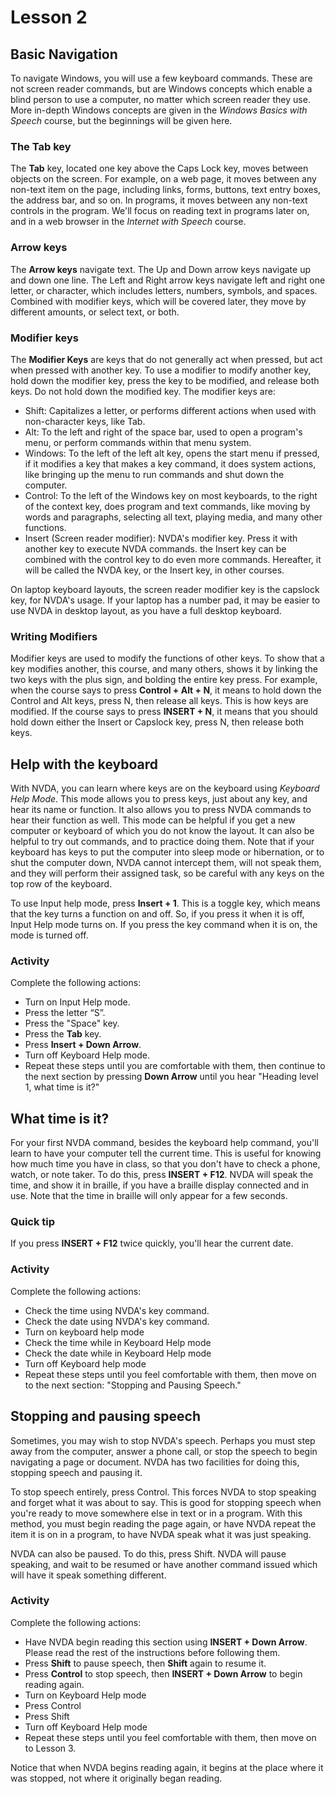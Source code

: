 # Lesson 2

## Basic Navigation

To navigate Windows, you will use a few keyboard commands. These are
not screen reader commands, but are Windows concepts which enable a
blind person to use a computer, no matter which screen reader they
use. More in-depth Windows concepts are given in the *Windows Basics
with Speech* course, but the beginnings will be given here.

### The Tab key

The **Tab** key, located one key above the Caps Lock key, moves
between objects on the screen. For example, on a web page, it moves
between any non-text item on the page, including links, forms,
buttons, text entry boxes, the address bar, and so on. In programs, it
moves between any non-text controls in the program. We'll focus on
reading text in programs later on, and in a web browser in the
*Internet with Speech* course.

### Arrow keys

The **Arrow keys** navigate text. The Up and Down arrow keys navigate
up and down one line. The Left and Right arrow keys navigate left and
right one letter, or character, which includes letters, numbers,
symbols, and spaces. Combined with modifier keys, which will be
covered later, they move by different amounts, or select text, or
both.

### Modifier keys

The **Modifier Keys** are keys that do not generally act when pressed, but act when pressed with another key. To use a modifier to modify another key, hold down the modifier key, press the key to be modified, and release both keys. Do not hold down the modified key. The modifier keys are:

- Shift: Capitalizes a letter, or performs different actions when used with non-character keys, like Tab.
- Alt: To the left and right of the space bar, used to open a program's menu, or perform commands within that menu system.
- Windows: To the left of the left alt key, opens the start menu if pressed, if it modifies a key that makes a key command, it does system actions, like bringing up the menu to run commands and shut down the computer.
- Control: To the left of the Windows key on most keyboards, to the right of the context key, does program and text commands, like moving by words and paragraphs, selecting all text, playing media, and many other functions.
- Insert (Screen reader modifier): NVDA's modifier key. Press it with another key to execute NVDA commands. the Insert key can be combined with the control key to do even more commands. Hereafter, it will be called the NVDA key, or the Insert key, in other courses.

On laptop keyboard layouts, the screen reader modifier key is the
capslock key, for NVDA's usage. If your laptop has a number pad, it
may be easier to use NVDA in desktop layout, as you have a full
desktop keyboard.

### Writing Modifiers

Modifier keys are used to modify the functions of other keys. To show
that a key modifies another, this course, and many others, shows it by
linking the two keys with the plus sign, and bolding the entire key
press. For example, when the course says to press **Control + Alt + N**, it means to hold down the Control and Alt keys, press N, then
release all keys. This is how keys are modified. If the course says to
press **INSERT + N**, it means that you should hold down either the
Insert or Capslock key, press N, then release both keys.

## Help with the keyboard

With NVDA, you can learn where keys are on the keyboard using
*Keyboard Help Mode*. This mode allows you to press keys, just about
any key, and hear its name or function. It also allows you to press
NVDA commands to hear their function as well. This mode can be helpful
if you get a new computer or keyboard of which you do not know the
layout. It can also be helpful to try out commands, and to practice
doing them. Note that if your keyboard has keys to put the computer
into sleep mode or hibernation, or to shut the computer down, NVDA
cannot intercept them, will not speak them, and they will perform
their assigned task, so be careful with any keys on the top row of the
keyboard.

To use Input help mode, press **Insert + 1**. This is a toggle key, which means that the key turns a function on and off. So, if you press it when it is off, Input Help mode turns on. If you press the key command when it is on, the mode is turned off.

### Activity

Complete the following actions:

- Turn on Input Help mode.
- Press the letter “S”.
- Press the "Space" key.
- Press the **Tab** key.
- Press **Insert + Down Arrow**.
- Turn off Keyboard Help mode.
- Repeat these steps until you are comfortable with them, then continue to the next section by pressing **Down Arrow** until you hear "Heading level 1, what time is it?"

## What time is it?

For your first NVDA command, besides the keyboard help command, you'll
learn to have your computer tell the current time. This is useful for
knowing how much time you have in class, so that you don't have to
check a phone, watch, or note taker. To do this, press **INSERT +
F12**. NVDA will speak the time, and show it in braille, if you have a
braille display connected and in use. Note that the time in braille
will only appear for a few seconds.

### Quick tip

If you press **INSERT + F12** twice quickly, you'll hear the current date.

### Activity

Complete the following actions:

- Check the time using NVDA's key command.
- Check the date using NVDA's key command.
- Turn on keyboard help mode
- Check the time while in Keyboard Help mode
- Check the date while in Keyboard Help mode
- Turn off Keyboard help mode
- Repeat these steps until you feel comfortable with them, then move on to the next section: "Stopping and Pausing Speech."

## Stopping and pausing speech

Sometimes, you may wish to stop NVDA's speech. Perhaps you must step
away from the computer, answer a phone call, or stop the speech to
begin navigating a page or document. NVDA has two facilities for doing
this, stopping speech and pausing it.

To stop speech entirely, press Control. This forces NVDA to stop
speaking and forget what it was about to say. This is good for
stopping speech when you're ready to move somewhere else in text or in
a program. With this method, you must begin reading the page again, or
have NVDA repeat the item it is on in a program, to have NVDA speak
what it was just speaking.

NVDA can also be paused. To do this, press Shift. NVDA will pause speaking, and wait to be resumed or have another command issued which will have it speak something different.

### Activity

Complete the following actions:

- Have NVDA begin reading this section using **INSERT + Down Arrow**. Please read the rest of the instructions before following them.
- Press **Shift** to pause speech, then **Shift** again to resume it.
- Press **Control** to stop speech, then **INSERT + Down Arrow** to begin reading again.
- Turn on Keyboard Help mode
- Press Control
- Press Shift
- Turn off Keyboard Help mode
- Repeat these steps until you feel comfortable with them, then move on to Lesson 3.

Notice that when NVDA begins reading again, it begins at the place where it was stopped, not where it originally began reading.
